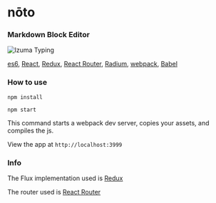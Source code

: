 # nōto
### Markdown Block Editor

![Izuma Typing](http://media.giphy.com/media/FjGEQSybauJqM/giphy.gif)

[es6](https://hacks.mozilla.org/2015/04/es6-in-depth-an-introduction/), [React](http://facebook.github.io/react/), [Redux](https://github.com/gaearon/redux), [React Router](https://rackt.github.io/react-router/), [Radium](http://projects.formidablelabs.com/radium/), [webpack](http://webpack.github.io/), [Babel](https://babeljs.io/)

### How to use

`npm install`

`npm start`

This command starts a webpack dev server, copies your assets, and compiles the js.

View the app at `http://localhost:3999`

### Info

The Flux implementation used is [Redux](https://github.com/gaearon/redux)

The router used is [React Router](https://github.com/rackt/react-router)

